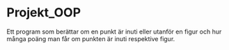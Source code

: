# Projekt_OOP
 Ett program som berättar om en punkt är inuti eller utanför en figur och hur många poäng man får om punkten är inuti respektive figur.
